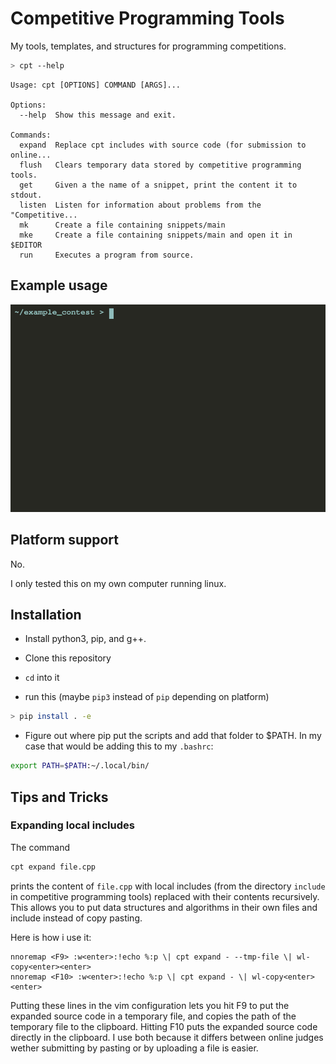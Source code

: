 # Competitive Programming Tools
My tools, templates, and structures for programming competitions.

```bash
> cpt --help
```
```
Usage: cpt [OPTIONS] COMMAND [ARGS]...

Options:
  --help  Show this message and exit.

Commands:
  expand  Replace cpt includes with source code (for submission to online...
  flush   Clears temporary data stored by competitive programming tools.
  get     Given a the name of a snippet, print the content it to stdout.
  listen  Listen for information about problems from the "Competitive...
  mk      Create a file containing snippets/main
  mke     Create a file containing snippets/main and open it in $EDITOR
  run     Executes a program from source.
```

## Example usage
![example-usage](./doc/example_usage.gif)

## Platform support
No.

I only tested this on my own computer running linux.

## Installation

- Install python3, pip, and g++.
- Clone this repository
- `cd` into it

- run this (maybe `pip3` instead of `pip` depending on platform)
```bash
> pip install . -e
```
- Figure out where pip put the scripts and add that folder to $PATH.
In my case that would be adding this to my `.bashrc`:
```bash
export PATH=$PATH:~/.local/bin/
```

## Tips and Tricks

### Expanding local includes

The command
```bash
cpt expand file.cpp
```
prints the content of `file.cpp` with local includes
(from the directory `include` in competitive programming tools)
replaced with their contents recursively.
This allows you to put data structures and algorithms in their
own files and include instead of copy pasting.

Here is how i use it:
```vim
nnoremap <F9> :w<enter>:!echo %:p \| cpt expand - --tmp-file \| wl-copy<enter><enter>
nnoremap <F10> :w<enter>:!echo %:p \| cpt expand - \| wl-copy<enter><enter>
```
Putting these lines in the vim configuration lets you
hit F9 to put the expanded source code in a temporary file,
and copies the path of the temporary file to the clipboard.
Hitting F10 puts the expanded source code directly in the clipboard.
I use both because it differs between online judges wether
submitting by pasting or by uploading a file is easier.
